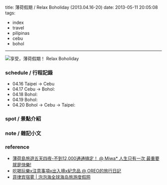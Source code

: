 title: 薄荷假期 / Relax Boholiday (2013.04.16-20)
date: 2013-05-11 20:05:08
tags:
- index
- travel
- pilipinas
- cebu
- bohol
---
![享受，薄荷假期！ Relax Boholiday](http://farm9.staticflickr.com/8395/8673820209_81baa2f18b_c.jpg)

### schedule / 行程記錄 ###

-   04.16 Taipei -> Cebu
-   04.17 Cebu -> Bohol:
-   04.18 Bohol:
-   04.19 Bohol:
-   04.20 Bohol -> Cebu -> Taipei:

### spot / 景點介紹 ###

### note / 雜記小文 ###

### reference ###

-   [薄荷島旅遊五天四夜-不到12,000通通搞定！ @ Miwa* 人生只有一次 最重要就是快樂!](http://goo.gl/7vGvx)
-   [吃喝玩樂x注意事項x出入境x紀念品 @ OREO的旅行日記](http://goo.gl/gHEtg)
-   [菲律宾宿雾 | 泡泡海全球海岛旅游度假网](http://goo.gl/HQHpI)
